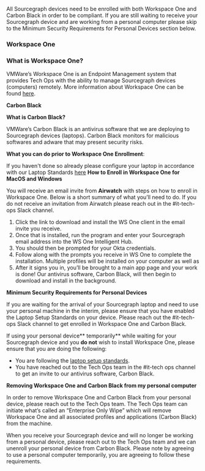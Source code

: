 All Sourcegraph devices need to be enrolled with both Workspace One and Carbon Black in order to be compliant. If you are still waiting to receive your Sourcegraph device and are working from a personal computer please skip to the Minimum Security Requirements for Personal Devices section below.

### **Workspace One**

### **What is Workspace One?**

VMWare’s Workspace One is an Endpoint Management system that provides Tech Ops with the ability to manage Sourcegraph devices (computers) remotely. More information about Workspace One can be found [here](https://www.vmware.com/products/workspace-one.html).

**Carbon Black**

**What is Carbon Black?**

VMWare’s Carbon Black is an antivirus software that we are deploying to Sourcegraph devices (laptops). Carbon Black monitors for malicious softwares and adware that may present security risks.

**What you can do prior to Workspace One Enrollment**:

If you haven't done so already please configure your laptop in accordance with our Laptop Standards [here](/process/internal_security.md)
**How to Enroll in Workspace One for MacOS and Windows**

You will receive an email invite from **Airwatch** with steps on how to enroll in Workspace One. Below is a short summary of what you’ll need to do. If you do not receive an invitation from Airwatch please reach out in the #it-tech-ops Slack channel.

1. Click the link to download and install the WS One client in the email invite you receive.
2. Once that is installed, run the program and enter your Sourcegraph email address into the WS One Intelligent Hub.
3. You should then be prompted for your Okta credentials.
4. Follow along with the prompts you receive in WS One to complete the installation. Multiple profiles will be installed on your computer as well as
5. After it signs you in, you’ll be brought to a main app page and your work is done! Our antivirus software, Carbon Black, will then begin to download and install in the background.

**Minimum Security Requirements for Personal Devices**

If you are waiting for the arrival of your Sourcegraph laptop and need to use your personal machine in the interim, please ensure that you have enabled the Laptop Setup Standards on your device. Please reach out the #it-tech-ops Slack channel to get enrolled in Workspace One and Carbon Black.

If using your personal device** temporarily** while waiting for your Sourcegraph device and you **do not** wish to install Workspace One, please ensure that you are doing the following:

- You are following the [laptop setup standards](/process/internal_security.md).
- You have reached out to the Tech Ops team in the #it-tech ops channel to get an invite to our antivirus software, Carbon Black.

**Removing Workspace One and Carbon Black from my personal computer**

In order to remove Workspace One and Carbon Black from your personal device, please reach out to the Tech Ops team. The Tech Ops team can initiate what’s called an “Enterprise Only Wipe” which will remove Workspace One and all associated profiles and applications (Carbon Black) from the machine.

When you receive your Sourcegraph device and will no longer be working from a personal device, please reach out to the Tech Ops team and we can unenroll your personal device from Carbon Black. Please note by agreeing to use a personal computer temporarily, you are agreeing to follow these requirements.
